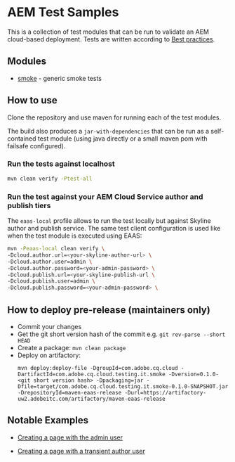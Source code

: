 # AEM Test Samples
This is a collection of test modules that can be run to validate an AEM cloud-based deployment.
Tests are written according to [Best practices](https://github.com/adobe/aem-testing-clients/wiki/Best-practices).

## Modules
* [smoke](./smoke) - generic smoke tests


## How to use
Clone the repository and use maven for running each of the test modules.

The build also produces a `jar-with-dependencies` that can be run as a self-contained test module
(using java directly or a small maven pom with failsafe configured).

### Run the tests against localhost
```bash
mvn clean verify -Ptest-all
```

### Run the test against your AEM Cloud Service author and publish tiers
The `eaas-local` profile allows to run the test locally but against Skyline author and publish service. The same test client configuration is used like when the test module is executed using EAAS:

```bash
mvn -Peaas-local clean verify \
-Dcloud.author.url=<your-skyline-author-url> \
-Dcloud.author.user=admin \
-Dcloud.author.password=<your-admin-password> \
-Dcloud.publish.url=<your-skyline-publish-url \
-Dcloud.publish.user=admin \
-Dcloud.publish.password=<your-admin-password> \
```

## How to deploy pre-release (maintainers only)

 * Commit your changes
 * Get the git short version hash of the commit e.g. `git rev-parse --short HEAD`
 * Create a package: `mvn clean package`
 * Deploy on artifactory:
    ```
    mvn deploy:deploy-file -DgroupId=com.adobe.cq.cloud -DartifactId=com.adobe.cq.cloud.testing.it.smoke -Dversion=0.1.0-<git short version hash> -Dpackaging=jar -Dfile=target/com.adobe.cq.cloud.testing.it.smoke-0.1.0-SNAPSHOT.jar -DrepositoryId=maven-eaas-release -Durl=https://artifactory-uw2.adobeitc.com/artifactory/maven-eaas-release
    ```
   
## Notable Examples

* [Creating a page with the admin user](./smoke/src/main/java/com/adobe/cq/cloud/testing/it/smoke/CreatePageAdminIT.java)

* [Creating a page with a transient author user](./smoke/src/main/java/com/adobe/cq/cloud/testing/it/smoke/CreatePageAsAuthorUserIT.java)
